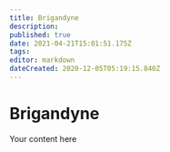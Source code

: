 ```yaml
---
title: Brigandyne
description: 
published: true
date: 2021-04-21T15:01:51.175Z
tags: 
editor: markdown
dateCreated: 2020-12-05T05:19:15.840Z
---
```


# Brigandyne
Your content here